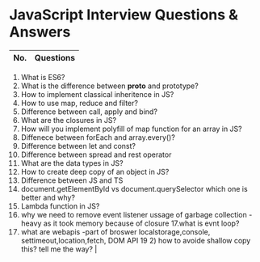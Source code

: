 # JavaScript Interview Questions & Answers
| No. | Questions                                                                                                                                                     |
| --- | ------------------------------------------------------------------------------------------------------------------------------------------------------------- |
1. What is ES6?
2. What is the difference between __proto__ and prototype?
3. How to implement classical inheritence in JS?
4. How to use map, reduce and filter?
5.  Difference between call, apply and bind?
6. What are the closures in JS?
7. How will you implement polyfill of map function for an array in JS?
8. Diffenece between forEach and array.every()?
9. Difference between let and const?
10. Difference between spread and rest operator
11. What are the data types in JS?
12. How to create deep copy of an object in JS?
13. Difference between JS and TS
14. document.getElementById vs document.querySelector which one is better and why?
15. Lambda function in JS?
16. why we need to remove event listener ussage of garbage collection
-heavy as it took memory because of closure
17.what is evnt loop?
18. what are webapis 
-part of broswer localstorage,console, settimeout,location,fetch, DOM API
19 2) how to avoide shallow copy this? tell me the way?                                                                                   |
